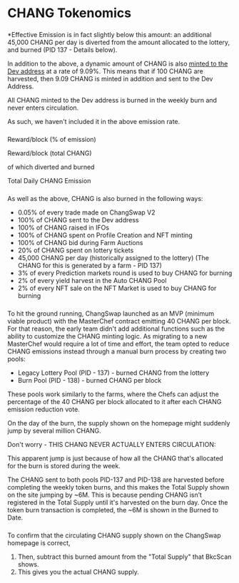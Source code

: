 # CHANG Tokenomics

###  <a href="emission-rate" id="emission-rate"></a>

###  <a href="per-block" id="per-block"></a>

\*Effective Emission is in fact slightly below this amount: an additional 45,000 CHANG per day is diverted from the amount allocated to the lottery, and burned (PID 137 - Details below).

In addition to the above, a dynamic amount of CHANG is also [minted to the Dev address](https://bkcscan.com/address/0xceba60280fb0ecd9a5a26a1552b90944770a4a0e#tokentxns) at a rate of 9.09%. This means that if 100 CHANG are harvested, then 9.09 CHANG is minted in addition and sent to the Dev Address.

All CHANG minted to the Dev address is burned in the weekly burn and never enters circulation.

As such, we haven't included it in the above emission rate.

###  <a href="distribution" id="distribution"></a>

Reward/block (% of emission)

Reward/block (total CHANG)

of which diverted and burned

Total Daily CHANG Emission

###  <a href="other-deflationary-mechanics" id="other-deflationary-mechanics"></a>

As well as the above, CHANG is also burned in the following ways:

* 0.05% of every trade made on ChangSwap V2
* 100% of CHANG sent to the Dev address
* 100% of CHANG raised in IFOs
* 100% of CHANG spent on Profile Creation and NFT minting
* 100% of CHANG bid during Farm Auctions
* 20% of CHANG spent on lottery tickets
* 45,000 CHANG per day (historically assigned to the lottery) (The CHANG for this is generated by a farm - PID 137)
* 3% of every Prediction markets round is used to buy CHANG for burning
* 2% of every yield harvest in the Auto CHANG Pool
* 2% of every NFT sale on the NFT Market is used to buy CHANG for burning

###  <a href="why-is-the-chang-burn-manual" id="why-is-the-chang-burn-manual"></a>

To hit the ground running, ChangSwap launched as an MVP (minimum viable product) with the MasterChef contract emitting 40 CHANG per block. For that reason, the early team didn't add additional functions such as the ability to customize the CHANG minting logic. As migrating to a new MasterChef would require a lot of time and effort, the team opted to reduce CHANG emissions instead through a manual burn process by creating two pools:

* Legacy Lottery Pool (PID - 137) - burned CHANG from the lottery
* Burn Pool (PID - 138) - burned CHANG per block

These pools work similarly to the farms, where the Chefs can adjust the percentage of the 40 CHANG per block allocated to it after each CHANG emission reduction vote.

On the day of the burn, the supply shown on the homepage might suddenly jump by several million CHANG.

Don't worry - THIS CHANG NEVER ACTUALLY ENTERS CIRCULATION:

This apparent jump is just because of how all the CHANG that's allocated for the burn is stored during the week.

The CHANG sent to both pools PID-137 and PID-138 are harvested before completing the weekly token burns, and this makes the Total Supply shown on the site jumping by \~6M. This is because pending CHANG isn’t registered in the Total Supply until it's harvested on the burn day. Once the token burn transaction is completed, the \~6M is shown in the Burned to Date.

###  <a href="how-to-confirm-chang-supply-for-yourself" id="how-to-confirm-chang-supply-for-yourself"></a>

To confirm that the circulating CHANG supply shown on the ChangSwap homepage is correct,

1. Then, subtract this burned amount from the "Total Supply" that BkcScan shows.
2. This gives you the actual CHANG supply.

####  <a href="read-more-about-changs-deflationary-mechanics-on-the-next-page" id="read-more-about-changs-deflationary-mechanics-on-the-next-page"></a>
